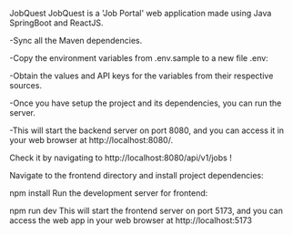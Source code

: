 JobQuest
JobQuest is a 'Job Portal' web application made using Java SpringBoot and ReactJS.

-Sync all the Maven dependencies.

-Copy the environment variables from .env.sample to a new file .env:

-Obtain the values and API keys for the variables from their respective sources.

-Once you have setup the project and its dependencies, you can run the server.

-This will start the backend server on port 8080, and you can access it in your web browser at http://localhost:8080/.

Check it by navigating to http://localhost:8080/api/v1/jobs !

Navigate to the frontend directory and install project dependencies:

npm install
Run the development server for frontend:

npm run dev
This will start the frontend server on port 5173, and you can access the web app in your web browser at http://localhost:5173
